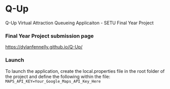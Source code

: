# Q-Up
Q-Up Virtual Attraction Queueing Applicaiton - SETU Final Year Project

### Final Year Project submission page
https://dylanfennelly.github.io/Q-Up/

### Launch
To launch the application, create the local.properties file in the root folder of the project and define the following within the file:
```MAPS_API_KEY=Your_Google_Maps_API_Key_Here```
